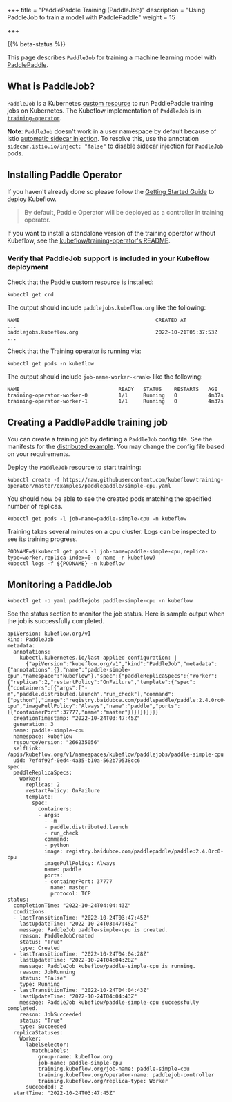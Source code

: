 +++
title = "PaddlePaddle Training (PaddleJob)"
description = "Using PaddleJob to train a model with PaddlePaddle"
weight = 15
                    
+++

{{% beta-status %}}

This page describes `PaddleJob` for training a machine learning model with [PaddlePaddle](https://www.paddlepaddle.org.cn/).

## What is PaddleJob?

`PaddleJob` is a Kubernetes
[custom resource](https://kubernetes.io/docs/concepts/extend-kubernetes/api-extension/custom-resources/)
to run PaddlePaddle training jobs on Kubernetes. The Kubeflow implementation of
`PaddleJob` is in [`training-operator`](https://github.com/kubeflow/training-operator).

**Note**: `PaddleJob` doesn't work in a user namespace by default because of Istio [automatic sidecar injection](https://istio.io/v1.3/docs/setup/additional-setup/sidecar-injection/#automatic-sidecar-injection). To resolve this,  use the annotation `sidecar.istio.io/inject: "false"` to disable sidecar injection for `PaddleJob` pods.

## Installing Paddle Operator

If you haven't already done so please follow the [Getting Started Guide](/docs/started/getting-started/) to deploy Kubeflow.

> By default, Paddle Operator will be deployed as a controller in training operator.

If you want to install a standalone version of the training operator without Kubeflow,
see the [kubeflow/training-operator's README](https://github.com/kubeflow/training-operator#installation).

### Verify that PaddleJob support is included in your Kubeflow deployment

Check that the Paddle custom resource is installed:

```
kubectl get crd
```

The output should include `paddlejobs.kubeflow.org` like the following:

```
NAME                                            CREATED AT
...
paddlejobs.kubeflow.org                         2022-10-21T05:37:53Z
...
```

Check that the Training operator is running via:

```
kubectl get pods -n kubeflow
```

The output should include `job-name-worker-<rank>` like the following:

```
NAME                                READY   STATUS    RESTARTS   AGE
training-operator-worker-0          1/1     Running   0          4m37s
training-operator-worker-1          1/1     Running   0          4m37s
```

## Creating a PaddlePaddle training job

You can create a training job by defining a `PaddleJob` config file. See the manifests for the [distributed example](https://github.com/kubeflow/training-operator/blob/master/examples/paddlepaddle/simple-cpu.yaml). You may change the config file based on your requirements.

Deploy the `PaddleJob` resource to start training:

```
kubectl create -f https://raw.githubusercontent.com/kubeflow/training-operator/master/examples/paddlepaddle/simple-cpu.yaml
```

You should now be able to see the created pods matching the specified number of replicas.

```
kubectl get pods -l job-name=paddle-simple-cpu -n kubeflow
```

Training takes several minutes on a cpu cluster. Logs can be inspected to see its training progress.

```
PODNAME=$(kubectl get pods -l job-name=paddle-simple-cpu,replica-type=worker,replica-index=0 -o name -n kubeflow)
kubectl logs -f ${PODNAME} -n kubeflow
```

## Monitoring a PaddleJob

```
kubectl get -o yaml paddlejobs paddle-simple-cpu -n kubeflow
```

See the status section to monitor the job status. Here is sample output when the job is successfully completed.

```
apiVersion: kubeflow.org/v1
kind: PaddleJob
metadata:
  annotations:
    kubectl.kubernetes.io/last-applied-configuration: |
      {"apiVersion":"kubeflow.org/v1","kind":"PaddleJob","metadata":{"annotations":{},"name":"paddle-simple-cpu","namespace":"kubeflow"},"spec":{"paddleReplicaSpecs":{"Worker":{"replicas":2,"restartPolicy":"OnFailure","template":{"spec":{"containers":[{"args":["-m","paddle.distributed.launch","run_check"],"command":["python"],"image":"registry.baidubce.com/paddlepaddle/paddle:2.4.0rc0-cpu","imagePullPolicy":"Always","name":"paddle","ports":[{"containerPort":37777,"name":"master"}]}]}}}}}}
  creationTimestamp: "2022-10-24T03:47:45Z"
  generation: 3
  name: paddle-simple-cpu
  namespace: kubeflow
  resourceVersion: "266235056"
  selfLink: /apis/kubeflow.org/v1/namespaces/kubeflow/paddlejobs/paddle-simple-cpu
  uid: 7ef4f92f-0ed4-4a35-b10a-562b79538cc6
spec:
  paddleReplicaSpecs:
    Worker:
      replicas: 2
      restartPolicy: OnFailure
      template:
        spec:
          containers:
          - args:
            - -m
            - paddle.distributed.launch
            - run_check
            command:
            - python
            image: registry.baidubce.com/paddlepaddle/paddle:2.4.0rc0-cpu
            imagePullPolicy: Always
            name: paddle
            ports:
            - containerPort: 37777
              name: master
              protocol: TCP
status:
  completionTime: "2022-10-24T04:04:43Z"
  conditions:
  - lastTransitionTime: "2022-10-24T03:47:45Z"
    lastUpdateTime: "2022-10-24T03:47:45Z"
    message: PaddleJob paddle-simple-cpu is created.
    reason: PaddleJobCreated
    status: "True"
    type: Created
  - lastTransitionTime: "2022-10-24T04:04:28Z"
    lastUpdateTime: "2022-10-24T04:04:28Z"
    message: PaddleJob kubeflow/paddle-simple-cpu is running.
    reason: JobRunning
    status: "False"
    type: Running
  - lastTransitionTime: "2022-10-24T04:04:43Z"
    lastUpdateTime: "2022-10-24T04:04:43Z"
    message: PaddleJob kubeflow/paddle-simple-cpu successfully completed.
    reason: JobSucceeded
    status: "True"
    type: Succeeded
  replicaStatuses:
    Worker:
      labelSelector:
        matchLabels:
          group-name: kubeflow.org
          job-name: paddle-simple-cpu
          training.kubeflow.org/job-name: paddle-simple-cpu
          training.kubeflow.org/operator-name: paddlejob-controller
          training.kubeflow.org/replica-type: Worker
      succeeded: 2
  startTime: "2022-10-24T03:47:45Z"
```

